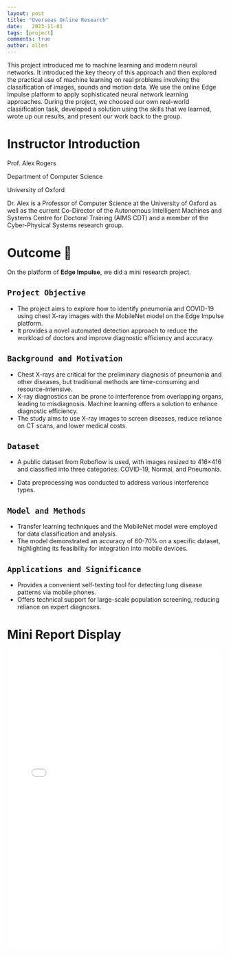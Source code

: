```yaml
---
layout: post
title: "Overseas Online Research"
date:   2023-11-01
tags: [project]
comments: true
author: allen
---
```


This project introduced me to machine learning and modern neural networks. It introduced the key theory of this approach and then explored the practical use of machine learning on real problems involving the classification of images, sounds and motion data. We use the online Edge Impulse platform to apply sophisticated neural network learning approaches. During the project, we choosed our own real-world classification task, developed a solution using the skills that we learned, wrote up our results, and present our work back to the group.

# Instructor Introduction

Prof. Alex Rogers

Department of Computer Science

University of Oxford

Dr. Alex is a Professor of Computer Science at the University of Oxford as well as the current Co-Director of the Autonomous Intelligent Machines and Systems Centre for Doctoral Training (AIMS CDT) and a member of the Cyber-Physical Systems research group.

# Outcome 🎉️

On the platform of **Edge Impulse**, we did a mini research project.

## `Project Objective`

* The project aims to explore how to identify pneumonia and COVID-19 using chest X-ray images with the MobileNet model on the Edge Impulse platform.
* It provides a novel automated detection approach to reduce the workload of doctors and improve diagnostic efficiency and accuracy.

## `Background and Motivation`

* Chest X-rays are critical for the preliminary diagnosis of pneumonia and other diseases, but traditional methods are time-consuming and resource-intensive.
* X-ray diagnostics can be prone to interference from overlapping organs, leading to misdiagnosis. Machine learning offers a solution to enhance diagnostic efficiency.
* The study aims to use X-ray images to screen diseases, reduce reliance on CT scans, and lower medical costs.

## `Dataset`

* A public dataset from Roboflow is used, with images resized to 416×416 and classified into three categories: COVID-19, Normal, and Pneumonia.

* Data preprocessing was conducted to address various interference types.

## `Model and Methods`

* Transfer learning techniques and the MobileNet model were employed for data classification and analysis.
* The model demonstrated an accuracy of 60-70% on a specific dataset, highlighting its feasibility for integration into mobile devices.

## `Applications and Significance`

* Provides a convenient self-testing tool for detecting lung disease patterns via mobile phones.
* Offers technical support for large-scale population screening, reducing reliance on expert diagnoses.

# Mini Report Display

<embed src="../images/2023-11-01-overseas_online_research/2023-11-01-overseas_online_research.pdf" width="100%" height="700px" type="application/pdf">


